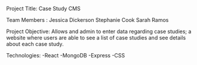 Project Title:  Case Study CMS

Team Members :  Jessica Dickerson
                Stephanie Cook 
                Sarah Ramos

Project Objective:  Allows and admin to enter data regarding case studies; a website where users        are able to see a list of case studies and see details about each case study.

Technologies:   -React
                -MongoDB
                -Express
                -CSS